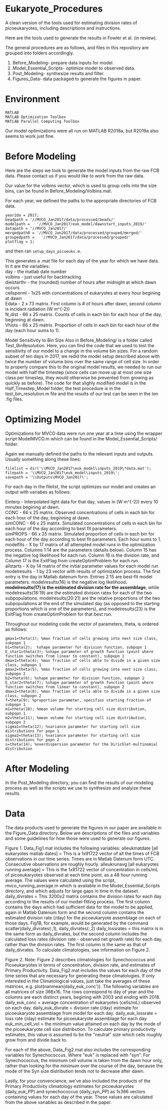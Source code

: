 # Eukaryote_Procedures
A clean version of the tools used for estimating division rates of picoeukaryotes, including descriptions and instructions. 

Here are the tools used to generate the results in Fowler et al. (in review). 

The general procedures are as follows, and files in this repository are grouped into folders accordingly. 
  1. Before_Modeling- prepare data inputs for model. 
  2. Model_Essential_Scripts- optimize model to observed data. 
  3. Post_Modeling- synthesize results and filter. 
  4. Figures_Data- data packaged to generate the figures in paper. 


# Environment 
    MATLAB 
    MATLAB Optimization Toolbox 
    MATLAB Parallel Computing Toolbox

Our model optimizations were all run on MATLAB R2018a, but R2019a also seems to work just fine. 


# Before Modeling
Here are the steps we took to generate the model inputs from the raw FCB data. Please contact us if you would like to work from the raw data. 

Our value for the volbins vector, which is used to group cells into the size bins, can be found in Before_Modeling/Volbins.mat. 

For each year, we defined the paths to the appropriate directories of FCB data. 
    
    year2do = 2017;
    beadpath = '//MVCO_Jan2017/data/processed/beads/'
    modelpath =   '//MVCO_Jan2017/euk_model/dawnstart_inputs_2019/'
    datapath = '//MVCO_Jan2017/'
    mergedpath0 = '//MVCO_Jan2017/data/processed/grouped/merged/'
    groupedpath =   '//MVCO_Jan2017/data/processed/grouped/'
    plotflag = 1;

and then ran `setup_days_picoeuks.m.`

This generates a .mat file for each day of the year for which we have data. In it are the variables:   
day - the matlab date number   
volbins - just useful for backtracking   
dielstarthr - the (rounded) number of hours after midnight at which dawn occurs    
cellsperml - 1x25 with concentrations of eukaryotes at every hour begining at dawn   
Edata - 2 x 73 matrix. First column is # of hours after dawn, second column is incidant radiation (W m^{-2})   
N_dist - 66 x 25 matrix. Counts of cells in each bin for each hour of the day, beginning at dawn.   
Vhists - 66 x 25 matrix. Proportion of cells in each bin for each hour of the day (each hour sums to 1).   


Model Sensitivity to Bin Size
Also in Before_Modeling/ is a folder called Test_BinResolution. Here, you can find the code that we used to test the sensitivity of our model to a change in the volume bin sizes. For a random subset of ten days in 2017, we redid the model setup described above with twice the number of volume bins over the same range of cell size. In order to properly compare this to the original model results, we needed to run our model with half the timestep (since cells can move up at most one size class per timestep, they would otherwise be prevented from growing as quickly as before). The code for that slighly modified model is in the Half_Timestep_Model folder, the test procedure is in the test_bin_resolution.m file and the results of our test can be seen in the ten .fig files. 

# Optimizing Model 
Optimizations for MVCO data were run one year at a time using the wrapper script ModelMVCO.m which can be found in the Model_Essential_Scripts/ folder. 

Again we manually defined the paths to the relevant inputs and outputs. 
Usually something along these lines: 
    
    filelist = dir('\\MVCO_Jan2017\euk_model\inputs_2019\*data.mat');
    filepath = '\\MVCO_Jan2017\euk_model\inputs_2019\';
    savepath = '\\Outputs\MVCO_Jan2017\'; 
    
For each day in the filelist, the script optimizes our model and creates an output with variabes as follows:   

  Einterp - Interpolated light data for that day, values in (W m^{-2}) every 10 minutes begining at dawn.   
  CONC - 66 x 25 matrix. Observed concentrations of cells in each bin for each hour of the day, beginning at dawn.   
  simCONC - 66 x 25 matrix. Simulated concentrations of cells in each bin for each hour of the day according to best fit parameters.    
  simPROPS - 66 x 25 matrix. Simulated proportion of cells in each bin for each hour of the day according to best fit parameters. Each hour sums to 1.   
  modelfits - X by 17 matrix of all attempted model runs in the optimization process. Columns 1:14 are the parameters (details below). Column 15 has the negative log likelihood for each run. Column 16 is the division rate, and Column 17 is the ExitFlag from  createOptimProblem for each run.   
  allstarts - X by 14 matrix of the initial parameter values for each model run   
  modelresults - 1 by 23 vector with results of optimization process. The first entry is the day in Matlab datenum form. Entries 2:15 are best-fit model parameters. modelresults(16) is the negative log likelihood. **modelresults(17) is the estimated division rate for the assemblage**, while modelresults(18:19) are the estimated division rates for each of the two subpopulations. modelresults(20:21) are  the relative proportions of the two subpopulations at the end of the simulated day (as opposed to the starting proportions which is one of the parameters), and modelresults(23) is the ExitFlag from createOptimProblem for that best run.    


Throughout our modeling code the vector of parameters, theta, is ordered as follows:  
    
    gmax1=theta(1); %max fraction of cells growing into next size class, subpopn 1 
    b1=theta(2);  %shape parameter for division function, subpopn 1 
    E_star1=theta(3); %shape parameter of growth function (point where function switches from linear to constant), subpopn 1 
    dmax1=theta(4); %max fraction of cells able to divide in a given size class, subpopn 1 
    gmax2=theta(5); %max fraction of cells growing into next size class, subpopn 2 
    b2=theta(6); %shape parameter for division function, subpopn 2 
    E_star2=theta(7); %shape parameter of growth function (point where function switches from linear to constant), subpopn 2 
    dmax2=theta(8); %max fraction of cells able to divide in a given size class, subpopn 2 
    f=theta(9); %proportion parameter, specifies starting fraction of subpopn 1 
    m1=theta(10); %mean volume for starting cell size distribution, subpopn 1 
    m2=theta(11); %mean volume for starting cell size distribution, subpopn 2  
    sigma1=theta(12); %variance parameter for starting cell size distributions for popn 1  
    sigma2=theta(13); %variance parameter for starting cell size distributions for popn 2  
    s=theta(14); %overdispersion parameter for the Dirichlet-multinomial distribution 

# After Modeling
In the Post_Modeling directory, you can find the results of our modeling process as well as the scripts we use to synthesize and analyize these results. 

# Data 
The data products used to generate the figures in our paper are available in the Figure_Data directory. Below are descriptions of the files and variables and some guidelines for how those were used to generate our figures. 

Figure 1. 
Data_Fig1.mat includes the following variables: 
    alleukmatdate \[all eukaryotes matlab dates] = This is a 1x91722 vector of all the times of FCB observations in our time series. Times are in Matlab Datenum form UTC. Consecutive observations are roughly hourly. 
    alleukrunavg \[all eukaryotes running average] = This is the 1x91722 vector of concentration in cells/mL of picoeukaryotes observed at each time point, as a 48 hour running average. The values were calculated using the script, mvco_running_average.m which is available in the Model_Essential_Scripts directory, and which adjusts for large gaps in time in the dataset. 
    daily_divrates = This 3200x2 matrix contains the division rates for each day according to the results of our model-fitting process. The first column contains the days which had sufficient data for the model to be applied, again in Matlab Datenum form and the second column contains the estimated division rate (/day) for the picoeukaryote assemblage on each of those days. Fig1B, for example, would be generated by the command scatter(daily_divrates(:,1), daily_divrates(:,2) 
    daily_lossrates = this matrix is in the same form as daily_divrates, but the second column includes the calculated loss rates (division rate - observed net growth rate) for each day, rather than the division rates. The first column is the same as that of daily_divrates. 
To calculate climatologies, see information on Figure 2. 

Figure 2. 
Note: Figure 2 describes climatologies for Synechococcus and Picoeukaryotes in terms of concentration, division rate, and estimates of Primary Productivity. Data_Fig2.mat includes the values for each day of the time series that are necessary for generating these climatologies. If only interested in the Climatological values, just take the averages of these matrices, e.g. plot(nanmean(daily_euk_conc')). 
The following variables are all matrices of size 366x16. The rows correspond to day of year and the columns are each distinct years, begining with 2003 and ending with 2018. 
    daily_euk_conc = average concentration of eukaryotes (cells/mL) observed on each day. 
    daily_euk_divrate = division rate (/day) estimate for picoeukaryote assemblage from model for each day. 
    daily_euk_lossrate = loss rate (/day) estimate for picoeukaryote assemblage for each day. 
    euk_min_cell_vol = the minimum value attained on each day by the mode of the picoeukaryote cell size distribution. To calculate primary productivity estimates, this value is assumed to be the "neutral" size which cells roughly grow from and divide back to. 
    
For each of the above, Data_Fig2.mat also includes the corresponding variables for Synechococcus. Where "euk" is replaced with "syn". For Synechococcus, the minimum cell volume is taken from the dawn hour only, rather than looking for the minimum over the course of the day, because the mode of the Syn size distribution tends not to decrease after dawn. 

Lastly, for your convencience, we've also included the products of the Primary Productivity climatology estimates for picoeukaryotes (daily_euk_PP) and synechococcus (daily_syn_PP) as 1x366 vectors containing values for each day of the year. These values are calculated from the above variables as described in the paper. 


    
